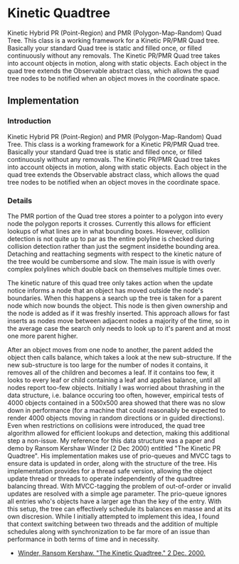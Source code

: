 # Kinetic Quadtree
Kinetic Hybrid PR (Point-Region) and PMR (Polygon-Map-Random) Quad Tree. This class is a
working framework for a Kinetic PR/PMR Quad tree. Basically your standard Quad tree is
static and filled once, or filled continuously without any removals. The Kinetic PR/PMR
Quad tree takes into account objects in motion, along with static objects. Each object
in the quad tree extends the Observable abstract class, which allows the quad tree nodes
to be notified when an object moves in the coordinate space.

## Implementation

### Introduction
Kinetic Hybrid PR (Point-Region) and PMR (Polygon-Map-Random) Quad Tree. This class is a
working framework for a Kinetic PR/PMR Quad tree. Basically your standard Quad tree is
static and filled once, or filled continuously without any removals. The Kinetic PR/PMR
Quad tree takes into account objects in motion, along with static objects. Each object in
the quad tree extends the Observable abstract class, which allows the quad tree nodes to
be notified when an object moves in the coordinate space.

### Details
The PMR portion of the Quad tree stores a pointer to a polygon into every node the polygon
reports it crosses. Currently this allows for efficient lookups of what lines are in what
bounding boxes. However, collision detection is not quite up to par as the entire polyline
is checked during collision detection rather than just the segment insidethe bounding area.
Detaching and reattaching segments with respect to the kinetic nature of the tree would be
cumbersome and slow. The main issue is with overly complex polylines which double back on
themselves multiple times over.

The kinetic nature of this quad tree only takes action when the update notice informs a node
that an object has moved outside the node's boundaries. When this happens a search up the tree
is taken for a parent node which now bounds the object. This node is then given ownership and
the node is added as if it was freshly inserted. This approach allows for fast inserts as nodes
move between adjacent nodes a majority of the time, so in the average case the search only needs
to look up to it's parent and at most one more parent higher.

After an object moves from one node to another, the parent added the object then calls balance,
which takes a look at the new sub-structure. If the new sub-structure is too large for the number
of nodes it contains, it removes all of the children and becomes a leaf. If it contains too few,
it looks to every leaf or child containing a leaf and applies balance, until all nodes report
too-few objects. Initially I was worried about thrashing in the data structure, i.e. balance
occuring too often, however, empirical tests of 4000 objects contained in a 500x500 area showed
that there was no slow down in performance (for a machine that could reasonably be expected to
render 4000 objects moving in random directions or in guided directions). Even when restrictions
on collisions were introduced, the quad tree algorithm allowed for efficient lookups and detection,
making this additional step a non-issue. My reference for this data structure was a paper and demo
by Ransom Kershaw Winder (2 Dec 2000) entitled "The Kinetic PR Quadtree". His implementation makes
use of prio-queues and MVCC tags to ensure data is updated in order, along with the structure of
the tree. His implementation provides for a thread safe version, allowing the object update thread
or threads to operate independently of the quadtree balancing thread. With MVCC-tagging the problem
of out-of-order or invalid updates are resolved with a simple age parameter. The prio-queue ignores
all entries who's objects have a larger age than the key of the entry. With this setup, the tree
can effectively schedule its balances en masse and at its own discresion. While I initially attempted
to implement this idea, I found that context switching between two threads and the addition of
multiple schedules along with synchronization to be far more of an issue than performance in both
terms of time and in necessity.

- [Winder, Ransom Kershaw. "The Kinetic Quadtree." 2 Dec. 2000.](http://www.cs.umd.edu/~mount/Indep/Ransom/)
